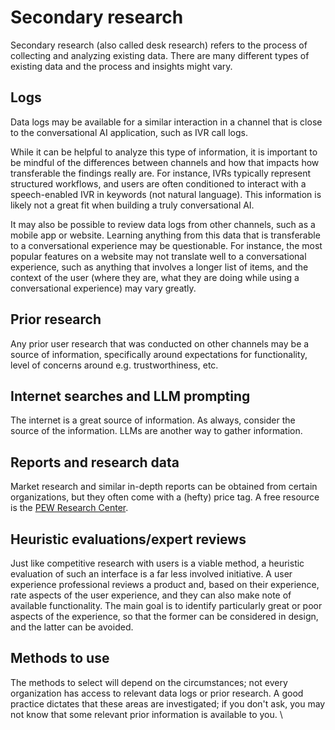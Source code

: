# Secondary research

Secondary research (also called desk research) refers to the process of collecting and analyzing existing data. There are many different types of existing data and the process and insights might vary.&#x20;

## Logs

Data logs may be available for a similar interaction in a channel that is close to the conversational AI application, such as IVR call logs. &#x20;

While it can be helpful to analyze this type of information, it is important to be mindful of the differences between channels and how that impacts how transferable the findings really are. For instance, IVRs typically represent structured workflows, and users are often conditioned to interact with a speech-enabled IVR in keywords (not natural language). This information is likely not a great fit when building a truly conversational AI.&#x20;

It may also be possible to review data logs from other channels, such as a mobile app or website. Learning anything from this data that is transferable to a conversational experience may be questionable. For instance, the most popular features on a website may not translate well to a conversational experience, such as anything that involves a longer list of items, and the context of the user (where they are, what they are doing while using a conversational experience) may vary greatly.&#x20;

## Prior research

Any prior user research that was conducted on other channels may be a source of information, specifically around expectations for functionality, level of concerns around e.g. trustworthiness, etc.&#x20;

## Internet searches and LLM prompting

The internet is a great source of information. As always, consider the source of the information. LLMs are another way to gather information.&#x20;

## Reports and research data

Market research and similar in-depth reports can be obtained from certain organizations, but they often come with a (hefty) price tag. A free resource is the [PEW Research Center](https://www.pewresearch.org/).&#x20;

## Heuristic evaluations/expert reviews

Just like competitive research with users is a viable method, a heuristic evaluation of such an interface is a far less involved initiative. A user experience professional reviews a product and, based on their experience, rate aspects of the user experience, and they can also make note of available functionality. The main goal is to identify particularly great or poor aspects of the experience, so that the former can be considered in design, and the latter can be avoided.&#x20;

## Methods to use

The methods to select will depend on the circumstances; not every organization has access to relevant data logs or prior research. A good practice dictates that these areas are investigated; if you don't ask, you may not know that some relevant prior information is available to you. \
